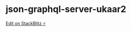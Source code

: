 # json-graphql-server-ukaar2

[Edit on StackBlitz ⚡️](https://stackblitz.com/edit/json-graphql-server-ukaar2)